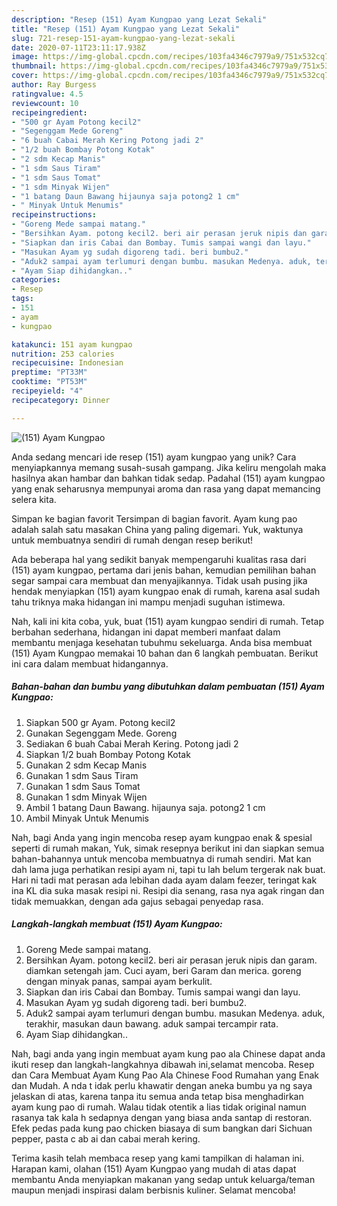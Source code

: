 ```yaml
---
description: "Resep (151) Ayam Kungpao yang Lezat Sekali"
title: "Resep (151) Ayam Kungpao yang Lezat Sekali"
slug: 721-resep-151-ayam-kungpao-yang-lezat-sekali
date: 2020-07-11T23:11:17.938Z
image: https://img-global.cpcdn.com/recipes/103fa4346c7979a9/751x532cq70/151-ayam-kungpao-foto-resep-utama.jpg
thumbnail: https://img-global.cpcdn.com/recipes/103fa4346c7979a9/751x532cq70/151-ayam-kungpao-foto-resep-utama.jpg
cover: https://img-global.cpcdn.com/recipes/103fa4346c7979a9/751x532cq70/151-ayam-kungpao-foto-resep-utama.jpg
author: Ray Burgess
ratingvalue: 4.5
reviewcount: 10
recipeingredient:
- "500 gr Ayam Potong kecil2"
- "Segenggam Mede Goreng"
- "6 buah Cabai Merah Kering Potong jadi 2"
- "1/2 buah Bombay Potong Kotak"
- "2 sdm Kecap Manis"
- "1 sdm Saus Tiram"
- "1 sdm Saus Tomat"
- "1 sdm Minyak Wijen"
- "1 batang Daun Bawang hijaunya saja potong2 1 cm"
- " Minyak Untuk Menumis"
recipeinstructions:
- "Goreng Mede sampai matang."
- "Bersihkan Ayam. potong kecil2. beri air perasan jeruk nipis dan garam. diamkan setengah jam. Cuci ayam, beri Garam dan merica. goreng dengan minyak panas, sampai ayam berkulit."
- "Siapkan dan iris Cabai dan Bombay. Tumis sampai wangi dan layu."
- "Masukan Ayam yg sudah digoreng tadi. beri bumbu2."
- "Aduk2 sampai ayam terlumuri dengan bumbu. masukan Medenya. aduk, terakhir, masukan daun bawang. aduk sampai tercampir rata."
- "Ayam Siap dihidangkan.."
categories:
- Resep
tags:
- 151
- ayam
- kungpao

katakunci: 151 ayam kungpao 
nutrition: 253 calories
recipecuisine: Indonesian
preptime: "PT33M"
cooktime: "PT53M"
recipeyield: "4"
recipecategory: Dinner

---
```



![(151) Ayam Kungpao](https://img-global.cpcdn.com/recipes/103fa4346c7979a9/751x532cq70/151-ayam-kungpao-foto-resep-utama.jpg)

Anda sedang mencari ide resep (151) ayam kungpao yang unik? Cara menyiapkannya memang susah-susah gampang. Jika keliru mengolah maka hasilnya akan hambar dan bahkan tidak sedap. Padahal (151) ayam kungpao yang enak seharusnya mempunyai aroma dan rasa yang dapat memancing selera kita.

Simpan ke bagian favorit Tersimpan di bagian favorit. Ayam kung pao adalah salah satu masakan China yang paling digemari. Yuk, waktunya untuk membuatnya sendiri di rumah dengan resep berikut!

Ada beberapa hal yang sedikit banyak mempengaruhi kualitas rasa dari (151) ayam kungpao, pertama dari jenis bahan, kemudian pemilihan bahan segar sampai cara membuat dan menyajikannya. Tidak usah pusing jika hendak menyiapkan (151) ayam kungpao enak di rumah, karena asal sudah tahu triknya maka hidangan ini mampu menjadi suguhan istimewa.


Nah, kali ini kita coba, yuk, buat (151) ayam kungpao sendiri di rumah. Tetap berbahan sederhana, hidangan ini dapat memberi manfaat dalam membantu menjaga kesehatan tubuhmu sekeluarga. Anda bisa membuat (151) Ayam Kungpao memakai 10 bahan dan 6 langkah pembuatan. Berikut ini cara dalam membuat hidangannya.

<!--inarticleads1-->

##### Bahan-bahan dan bumbu yang dibutuhkan dalam pembuatan (151) Ayam Kungpao:

1. Siapkan 500 gr Ayam. Potong kecil2
1. Gunakan Segenggam Mede. Goreng
1. Sediakan 6 buah Cabai Merah Kering. Potong jadi 2
1. Siapkan 1/2 buah Bombay Potong Kotak
1. Gunakan 2 sdm Kecap Manis
1. Gunakan 1 sdm Saus Tiram
1. Gunakan 1 sdm Saus Tomat
1. Gunakan 1 sdm Minyak Wijen
1. Ambil 1 batang Daun Bawang. hijaunya saja. potong2 1 cm
1. Ambil  Minyak Untuk Menumis


Nah, bagi Anda yang ingin mencoba resep ayam kungpao enak &amp; spesial seperti di rumah makan, Yuk, simak resepnya berikut ini dan siapkan semua bahan-bahannya untuk mencoba membuatnya di rumah sendiri. Mat kan dah lama juga perhatikan resipi ayam ni, tapi tu lah belum tergerak nak buat. Hari ni tadi mat perasan ada lebihan dada ayam dalam feezer, teringat kak ina KL dia suka masak resipi ni. Resipi dia senang, rasa nya agak ringan dan tidak memuakkan, dengan ada gajus sebagai penyedap rasa. 

<!--inarticleads2-->

##### Langkah-langkah membuat (151) Ayam Kungpao:

1. Goreng Mede sampai matang.
1. Bersihkan Ayam. potong kecil2. beri air perasan jeruk nipis dan garam. diamkan setengah jam. Cuci ayam, beri Garam dan merica. goreng dengan minyak panas, sampai ayam berkulit.
1. Siapkan dan iris Cabai dan Bombay. Tumis sampai wangi dan layu.
1. Masukan Ayam yg sudah digoreng tadi. beri bumbu2.
1. Aduk2 sampai ayam terlumuri dengan bumbu. masukan Medenya. aduk, terakhir, masukan daun bawang. aduk sampai tercampir rata.
1. Ayam Siap dihidangkan..


Nah, bagi anda yang ingin membuat ayam kung pao ala Chinese dapat anda ikuti resep dan langkah-langkahnya dibawah ini,selamat mencoba. Resep dan Cara Membuat Ayam Kung Pao Ala Chinese Food Rumahan yang Enak dan Mudah. A nda t idak perlu khawatir dengan aneka bumbu ya ng saya jelaskan di atas, karena tanpa itu semua anda tetap bisa menghadirkan ayam kung pao di rumah. Walau tidak otentik a lias tidak original namun rasanya tak kala h sedapnya dengan yang biasa anda santap di restoran. Efek pedas pada kung pao chicken biasaya di sum bangkan dari Sichuan pepper, pasta c ab ai dan cabai merah kering. 

Terima kasih telah membaca resep yang kami tampilkan di halaman ini. Harapan kami, olahan (151) Ayam Kungpao yang mudah di atas dapat membantu Anda menyiapkan makanan yang sedap untuk keluarga/teman maupun menjadi inspirasi dalam berbisnis kuliner. Selamat mencoba!
